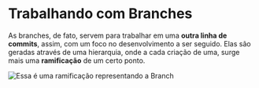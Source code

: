 # Trabalhando com Branches

As branches, de fato, servem para trabalhar em uma **outra linha de commits**, assim, com um foco no desenvolvimento a ser seguido.
Elas são geradas através de uma hierarquia, onde a cada criação de uma, surge mais uma **ramificação** de um certo ponto. 

![Essa é uma ramificação representando a Branch](https://d2v0x26thbzlwf.cloudfront.net/prod/190/img/rId1250rghj58.pqt.png)
<!--stackedit_data:
eyJoaXN0b3J5IjpbMTM0NTUwMTcyXX0=
-->